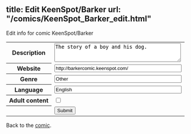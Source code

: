 title: Edit KeenSpot/Barker
url: "/comics/KeenSpot_Barker_edit.html"
---
Edit info for comic KeenSpot/Barker

<form name="comic" action="http://gaepostmail.appspot.com/comic/" method="post">
<table class="comicinfo">
<tr>
<th>Description</th><td><textarea name="description" cols="40" rows="3">The story of a boy and his dog.</textarea></td>
</tr>
<tr>
<th>Website</th><td><input type="text" name="url" value="http://barkercomic.keenspot.com/" size="40"/></td>
</tr>
<tr>
<th>Genre</th><td><input type="text" name="genre" value="Other" size="40"/></td>
</tr>
<tr>
<th>Language</th><td><input type="text" name="language" value="English" size="40"/></td>
</tr>
<tr>
<th>Adult content</th><td><input type="checkbox" name="adult" value="adult" /></td>
</tr>
<tr>
<th></th><td>
<input type="hidden" name="comic" value="KeenSpot_Barker" />
<input type="submit" name="submit" value="Submit" />
</td>
</tr>
</table>
</form>

Back to the [comic](KeenSpot_Barker.html).
